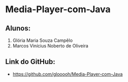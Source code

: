 # Media-Player-com-Java

## Alunos: 
1. Glória Maria Souza Campêlo
1. Marcos Vinícius Noberto de Oliveira

## Link do GitHub:
- https://github.com/glooooh/Media-Player-com-Java